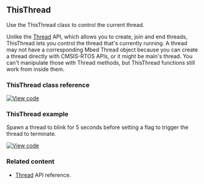 ## ThisThread

Use the ThisThread class to control the current thread. 

Unlike the [Thread](../apis/thread.html) API, which allows you to create, join and end threads, ThisThread lets you control the thread that's currently running. A thread may not have a corresponding Mbed Thread object because you can create a thread directly with CMSIS-RTOS APIs, or it might be main's thread. You can't manipulate those with Thread methods, but ThisThread functions still work from inside them.

### ThisThread class reference

[![View code](https://www.mbed.com/embed/?type=library)](https://os.mbed.com/docs/development/mbed-os-api-doxy/namespacertos_1_1_this_thread.html)

### ThisThread example

Spawn a thread to blink for 5 seconds before setting a flag to trigger the thread to terminate.

[![View code](https://www.mbed.com/embed/?url=https://github.com/ARMmbed/mbed-os-example-thisthread/)](https://github.com/ARMmbed/mbed-os-example-thisthread/blob/master/main.cpp)

### Related content

- [Thread](../apis/thread.html) API reference.
